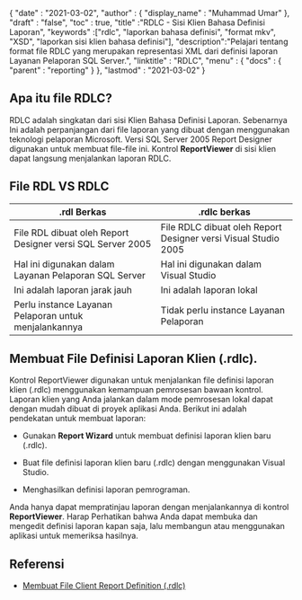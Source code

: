 {
  "date" : "2021-03-02",
  "author" : {
    "display_name" : "Muhammad Umar"
},
  "draft" : "false",
  "toc" : true,
  "title" :"RDLC - Sisi Klien Bahasa Definisi Laporan",
  "keywords" :["rdlc", "laporkan bahasa definisi", "format mkv", "XSD", "laporkan sisi klien bahasa definisi"],
  "description":"Pelajari tentang format file RDLC yang merupakan representasi XML dari definisi laporan Layanan Pelaporan SQL Server.",
  "linktitle" : "RDLC",
  "menu" : {
    "docs" : {
      "parent" : "reporting"
}
},
  "lastmod" : "2021-03-02"
}

## Apa itu file RDLC? ##

RDLC adalah singkatan dari sisi Klien Bahasa Definisi Laporan. Sebenarnya Ini adalah perpanjangan dari file laporan yang dibuat dengan menggunakan teknologi pelaporan Microsoft. Versi SQL Server 2005 Report Designer digunakan untuk membuat file-file ini. Kontrol **ReportViewer** di sisi klien dapat langsung menjalankan laporan RDLC.

## File RDL VS RDLC
|.rdl Berkas |.rdlc berkas|
---|---|
|File RDL dibuat oleh Report Designer versi SQL Server 2005|File RDLC dibuat oleh Report Designer versi Visual Studio 2005|
|Hal ini digunakan dalam Layanan Pelaporan SQL Server|Hal ini digunakan dalam Visual Studio|
|Ini adalah laporan jarak jauh|Ini adalah laporan lokal|
|Perlu instance Layanan Pelaporan untuk menjalankannya|Tidak perlu instance Layanan Pelaporan|

## Membuat File Definisi Laporan Klien (.rdlc).
Kontrol ReportViewer digunakan untuk menjalankan file definisi laporan klien (.rdlc) menggunakan kemampuan pemrosesan bawaan kontrol. Laporan klien yang Anda jalankan dalam mode pemrosesan lokal dapat dengan mudah dibuat di proyek aplikasi Anda. Berikut ini adalah pendekatan untuk membuat laporan:

- Gunakan **Report Wizard** untuk membuat definisi laporan klien baru (.rdlc).

- Buat file definisi laporan klien baru (.rdlc) dengan menggunakan Visual Studio.

- Menghasilkan definisi laporan pemrograman.


Anda hanya dapat mempratinjau laporan dengan menjalankannya di kontrol **ReportViewer**. Harap Perhatikan bahwa Anda dapat membuka dan mengedit definisi laporan kapan saja, lalu membangun atau menggunakan aplikasi untuk memeriksa hasilnya.

## Referensi ##

- [Membuat File Client Report Definition (.rdlc)](https://learn.microsoft.com/en-us/previous-versions/visualstudio/visual-studio-2010/ms252067(v=vs.100))

